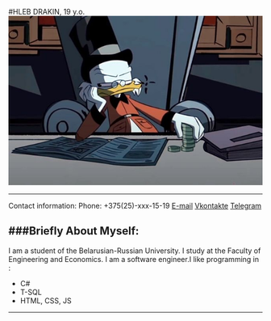 #HLEB DRAKIN, 19 y.o.
![image](/ava.jpg "ava")
****
Contact information:
Phone: +375(25)-xxx-15-19
[E-mail](адрес "https://mail.ru/g_drakin@mail.ru") 
[Vkontakte](адрес "https://vk.com/gdrakin")
[Telegram](адрес "https://t.me/drknhb")

###Briefly About Myself:
-----
I am a student of the Belarusian-Russian University. I study at the Faculty of Engineering and Economics. I am a software engineer.I like programming in :
- C#
- T-SQL
- HTML, CSS, JS
 ***